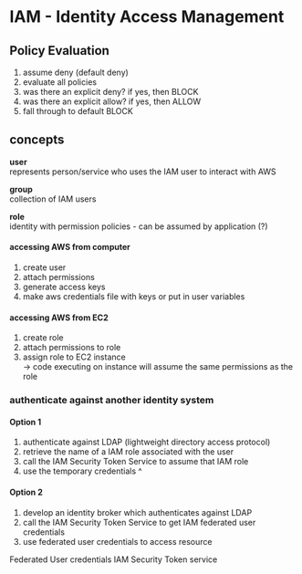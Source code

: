 # IAM - Identity Access Management

## Policy Evaluation  

1) assume deny (default deny)
2) evaluate all policies  
3) was there an explicit deny?  if yes, then BLOCK  
4) was there an explicit allow?  if yes, then ALLOW
5) fall through to default BLOCK

## concepts
**user**  
represents person/service who uses the IAM user to interact with AWS   

**group**  
collection of IAM users  

**role**  
identity with permission policies - can be assumed by application (?)



#### accessing AWS from computer

1) create user  
2) attach permissions  
3) generate access keys  
4) make aws credentials file with keys or put   in user variables  


#### accessing AWS from EC2
1) create role  
2) attach permissions to role  
3) assign role to EC2 instance  
-> code executing on instance will assume the same permissions as the role

### authenticate against another identity system
#### Option 1
1) authenticate against LDAP (lightweight directory access protocol)  
2) retrieve the name of a IAM role associated with the user  
3) call the IAM Security Token Service to assume that IAM role  
4) use the temporary credentials ^  

#### Option 2
1) develop an identity broker which authenticates against LDAP  
2) call the IAM Security Token Service to get IAM federated user credentials  
3) use federated user credentials to access resource  


Federated User credentials
IAM Security Token service
